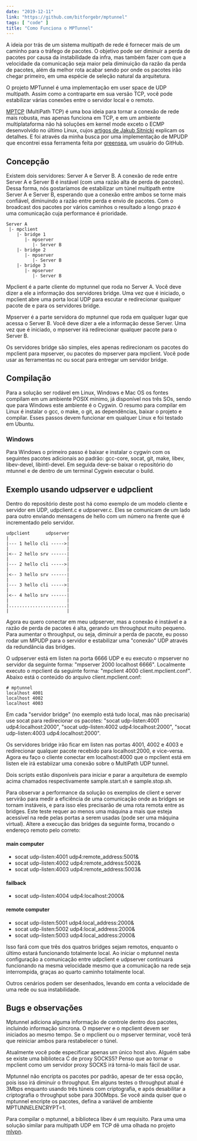 ```yaml
---
date: "2019-12-11"
link: "https://github.com/bitforgebr/mptunnel"
tags: [ "code" ]
title: "Como Funciona o MPTunnel"
---
```

A ideia por trás de um sistema multipath de rede é fornecer mais de um caminho para o tráfego de pacotes. O objetivo pode ser diminuir a perda de pacotes por causa da instabilidade da infra, mas também fazer com que a velocidade da comunicação seja maior pela diminuição da razão da perda de pacotes, além da melhor rota acabar sendo por onde os pacotes irão chegar primeiro, em uma espécie de seleção natural da arquitetura.

O projeto MPTunnel é uma implementação em user space de UDP multipath. Assim como a contraparte em sua versão TCP, você pode estabilizar várias conexões entre o servidor local e o remoto.

[MPTCP] (MultiPath TCP) é uma boa ideia para tornar a conexão de rede mais robusta, mas apenas funciona em TCP, e em um ambiente multiplataforma não há soluções em kernel mode exceto o ECMP desenvolvido no último Linux, cujos [artigos de Jakub Sitnicki] explicam os detalhes. E foi através da minha busca por uma implementação de MPUDP que encontrei essa ferramenta feita por [greensea], um usuário do GitHub.

## Concepção

Existem dois servidores: Server A e Server B. A conexão de rede entre Server A e Server B é instável (com uma razão alta de perda de pacotes). Dessa forma, nós gostaríamos de estabilizar um túnel multipath entre Server A e Server B, esperando que a conexão entre ambos se torne mais confiável, diminuindo a razão entre perda e envio de pacotes. Com o broadcast dos pacotes por vários caminhos o resultado a longo prazo é uma comunicação cuja performance é prioridade.

    Server A
     |- mpclient
        |- bridge 1
           |- mpserver
              |- Server B
        |- bridge 2
           |- mpserver
              |- Server B
        |- bridge 3
           |- mpserver
              |- Server B

Mpclient é a parte cliente do mptunnel que roda no Server A. Você deve dizer a ele a informação dos servidores bridge. Uma vez que é iniciado, o mpclient abre uma porta local UDP para escutar e redirecionar qualquer pacote de e para os servidores bridge.

Mpserver é a parte servidora do mptunnel que roda em qualquer lugar que acessa o Server B. Você deve dizer a ele a informação desse Server. Uma vez que é iniciado, o mpserver irá redirecionar qualquer pacote para o Server B.

Os servidores bridge são simples, eles apenas redirecionam os pacotes do mpclient para mpserver, ou pacotes do mpserver para mpclient. Você pode usar as ferramentas nc ou socat para entregar um servidor bridge.

## Compilação

Para a solução ser rodável em Linux, Windows e Mac OS os fontes compilam em um ambiente POSIX mínimo, já disponível nos três SOs, sendo que para Windows este ambiente é o Cygwin. O resumo para compilar em Linux é instalar o gcc, o make, o git, as dependências, baixar o projeto e compilar. Esses passos devem funcionar em qualquer Linux e foi testado em Ubuntu.

### Windows

Para Windows o primeiro passo é baixar e instalar o cygwin com os seguintes pacotes adicionais ao padrão: gcc-core, socat, git, make, libev, libev-devel, libintl-devel. Em seguida deve-se baixar o repositório do mtunnel e de dentro de um terminal Cygwin executar o build.

## Exemplo usando udpserver e udpclient

Dentro do repositório deste post há como exemplo de um modelo cliente e servidor em UDP, udpclient.c e udpserver.c. Eles se comunicam de um lado para outro enviando mensagens de hello com um número na frente que é incrementado pelo servidor.

    udpclient      udpserver
    |                      |
    |--- 1 hello cli ----->|
    |                      |
    |<-- 2 hello srv ------|
    |                      |
    |--- 2 hello cli ----->|
    |                      |
    |<-- 3 hello srv ------|
    |                      |
    |--- 3 hello cli ----->|
    |                      |
    |<-- 4 hello srv ------|
    |                      |
    |......................|
    |                      |

Agora eu quero conectar em meu udpserver, mas a conexão é instável e a razão de perda de pacotes é alta, gerando um throughput muito pequeno. Para aumentar o throughput, ou seja, diminuir a perda de pacote, eu posso rodar um MPUDP para o servidor e estabilizar uma "conexão" UDP através da redundância das bridges.

O udpserver está em listen na porta 6666 UDP e eu executo o mpserver no servidor da seguinte forma: "mpserver 2000 localhost 6666". Localmente executo o mpclient da seguinte forma: "mpclient 4000 client.mpclient.conf". Abaixo está o conteúdo do arquivo client.mpclient.conf:

    # mptunnel
    localhost 4001
    localhost 4002
    localhost 4003

Em cada "servidor bridge" (no exemplo está tudo local, mas não precisaria) use socat para redirecionar os pacotes: "socat udp-listen:4001 udp4:localhost:2000", "socat udp-listen:4002 udp4:localhost:2000", "socat udp-listen:4003 udp4:localhost:2000".

Os servidores bridge irão ficar em listen nas portas 4001, 4002 e 4003 e redirecionar qualquer pacote recebido para localhost:2000, e vice-versa. Agora eu faço o cliente conectar em localhost:4000 que o mpclient está em listen ele irá estabiizar uma conexão sobre o MultiPath UDP tunnel.

Dois scripts estão disponíveis para iniciar e parar a arquitetura de exemplo acima chamados respectivamente sample.start.sh e sample.stop.sh.

Para observar a performance da solução os exemplos de client e server servirão para medir a eficiência de uma comunicação onde as bridges se tornam instáveis, e para isso eles precisarão de uma rota remota entre as bridges. Este teste requer ao menos uma máquina a mais que esteja acessível na rede pelas portas a serem usadas (pode ser uma máquina virtual). Altere a execução das bridges da seguinte forma, trocando o endereço remoto pelo correto:

#### main computer
 - socat udp-listen:4001 udp4:remote_address:5001&
 - socat udp-listen:4002 udp4:remote_address:5002&
 - socat udp-listen:4003 udp4:remote_address:5003&

#### failback
 - socat udp-listen:4004 udp4:localhost:2000&

#### remote computer
 - socat udp-listen:5001 udp4:local_address:2000&
 - socat udp-listen:5002 udp4:local_address:2000&
 - socat udp-listen:5003 udp4:local_address:2000&

Isso fará com que três dos quatros bridges sejam remotos, enquanto o último estará funcionando totalmente local. Ao iniciar o mptunnel nesta configuração a comunicação entre udpclient e udpserver continuará funcionando na mesma velocidade mesmo que a comunicação na rede seja interrompida, graças ao quarto caminho totalmente local.

Outros cenários podem ser desenhados, levando em conta a velocidade de uma rede ou sua instabilidade.

## Bugs e observações

Mptunnel adiciona alguma informação de controle dentro dos pacotes, incluindo informação síncrona. O mpserver e o mpclient devem ser iniciados ao mesmo tempo. Se o mpclient ou o mpserver terminar, você terá que reiniciar ambos para restabelecer o túnel.  

Atualmente você pode especificar apenas um único host alvo. Alguém sabe se existe uma biblioteca C de proxy SOCKS5? Penso que ao tornar o mpclient como um servidor proxy SOCKS irá torná-lo mais fácil de usar.  

Mptunnel não encripta os pacotes por padrão, apesar de ter essa opção, pois isso irá diminuir o throughput. Em alguns testes o throughput atual é 3Mbps enquanto usando três túneis com criptografia, e após desabilitar a criptografia o throughput sobe para 300Mbps. Se você ainda quiser que o mptunnel encripte os pacotes, defina a variável de ambiente MPTUNNELENCRYPT=1.  

Para compilar o mptunnel, a biblioteca libev é um requisito. Para uma uma solução similar para multipath UDP em TCP dê uma olhada no projeto [mlvpn].

[MPTCP]: https://www.multipath-tcp.org/
[artigos de Jakub Sitnicki]: http://codecave.cc/multipath-routing-in-linux-part-1.html
[greensea]: https://github.com/greensea
[mlvpn]: https://github.com/zehome/MLVPN.
